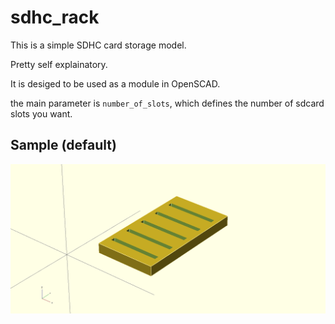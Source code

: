 # sdhc_rack

This is a simple SDHC card storage model.

Pretty self explainatory.

It is desiged to be used as a module in OpenSCAD.

the main parameter is `number_of_slots`, which defines the number of sdcard slots you want.

## Sample (default)

![Screenshot](sdhc_rack_5slots_sample.png)
